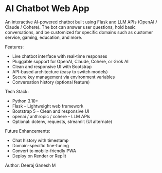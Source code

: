 # AI Chatbot Web App
An interactive AI-powered chatbot built using Flask and LLM APIs (OpenAI / Claude / Cohere). The bot can answer user questions, hold basic conversations, and be customized for specific domains such as customer service, gaming, education, and more.

Features:
- Live chatbot interface with real-time responses
- Pluggable support for OpenAI, Claude, Cohere, or Grok AI
- Clean and responsive UI with Bootstrap
- API-based architecture (easy to switch models)
- Secure key management via environment variables
- Conversation history (optional feature)

Tech Stack:
- Python 3.10+
- Flask – Lightweight web framework
- Bootstrap 5 – Clean and responsive UI
- openai / anthropic / cohere – LLM APIs
- Optional: dotenv, requests, streamlit (UI alternate)

Future Enhancements:
- Chat history with timestamp
- Domain-specific fine-tuning
- Convert to mobile-friendly PWA
- Deploy on Render or Replit

Author:
Deeraj Ganesh M
